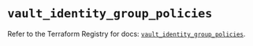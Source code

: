# `vault_identity_group_policies`

Refer to the Terraform Registry for docs: [`vault_identity_group_policies`](https://registry.terraform.io/providers/hashicorp/vault/4.8.0/docs/resources/identity_group_policies).
